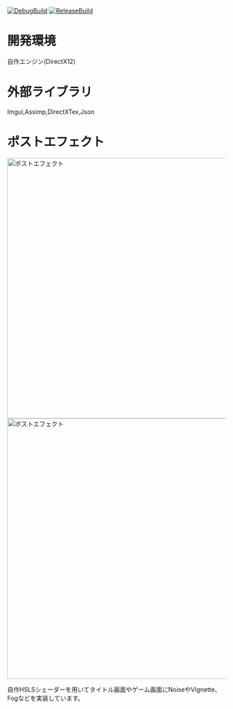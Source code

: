 [![DebugBuild](https://github.com/Hiroki-Ohashi/Game/actions/workflows/DebugBuild.yml/badge.svg)](https://github.com/Hiroki-Ohashi/Game/actions/workflows/DebugBuild.yml)
[![ReleaseBuild](https://github.com/Hiroki-Ohashi/Game/actions/workflows/ReleaseBuild.yml/badge.svg)](https://github.com/Hiroki-Ohashi/Game/actions/workflows/ReleaseBuild.yml)

# 開発環境  
自作エンジン(DirectX12)  

# 外部ライブラリ  
Imgui,Assimp,DirectXTex,Json  

# ポストエフェクト  
<img src="https://github.com/user-attachments/assets/65b22386-1f8e-44eb-a984-bbdd2521052c" alt="ポストエフェクト" width="600"/>
<img src="https://github.com/user-attachments/assets/82f8b24d-e9df-4cc2-83a8-300eacd2ce4d" alt="ポストエフェクト" width="600"/>  

自作HSLSシェーダーを用いてタイトル画面やゲーム画面にNoiseやVignette、Fogなどを実装しています。
